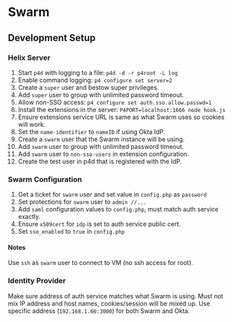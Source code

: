 # Swarm

## Development Setup

### Helix Server

1. Start `p4d` with logging to a file: `p4d -d -r p4root -L log`
1. Enable command logging: `p4 configure set server=2`
1. Create a `super` user and bestow super privileges.
1. Add `super` user to group with unlimited password timeout.
1. Allow non-SSO access: `p4 configure set auth.sso.allow.passwd=1`
1. Install the extensions in the server: `P4PORT=localhost:1666 node hook.js`
1. Ensure extensions service URL is same as what Swarm uses so cookies will work.
1. Set the `name-identifier` to `nameID` if using Okta IdP.
1. Create a `swarm` user that the Swarm instance will be using.
1. Add `swarm` user to group with unlimited password timeout.
1. Add `swarm` user to `non-sso-users` in extension configuration.
1. Create the test user in p4d that is registered with the IdP.

### Swarm Configuration

1. Get a ticket for `swarm` user and set value in `config.php` as `password`
1. Set protections for `swarm` user to `admin //...`
1. Add `saml` configuration values to `config.php`, must match auth service exactly.
1. Ensure `x509cert` for `idp` is set to auth service public cert.
1. Set `sso_enabled` to `true` in `config.php`

#### Notes

Use `ssh` as `swarm` user to connect to VM (no ssh access for root).

### Identity Provider

Make sure address of auth service matches what Swarm is using. Must not mix IP
address and host names, cookies/session will be mixed up. Use specific address
(`192.168.1.66:3000`) for both Swarm and Okta.
